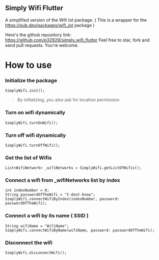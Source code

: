 ## Simply Wifi Flutter
A simplified version of the Wifi Iot package.
( This is a wrapper for the https://pub.dev/packages/wifi_iot package )

Here's the github repository link: https://github.com/p32929/simply_wifi_flutter
Feel free to star, fork and send pull requests. You're welcome.

# How to use
### Initialize the package
`SimplyWifi.init();`

> By initializing, you also ask for location permission.

### Turn on wifi dynamically
`SimplyWifi.turnOnWifi();`

### Turn off wifi dynamically
`SimplyWifi.turnOffWifi();`

### Get the list of Wifis
`List<WifiNetwork> _wifiNetworks = SimplyWifi.getListOfWifis();`

### Connect a wifi from _wifiNetworks list by index
```
int indexNumber = 0;
String passwordOfTheWifi = "I-dont-know";
SimplyWifi.connectWifiByIndex(indexNumber, password: passwordOfTheWifi);
```

### Connect a wifi by its name ( SSID )
```
String wifiName = "WifiName";
SimplyWifi.connectWifiByName(wifiName, password: passwordOfTheWifi);
```

### Disconnect the wifi
`SimplyWifi.disconnectWifi();`